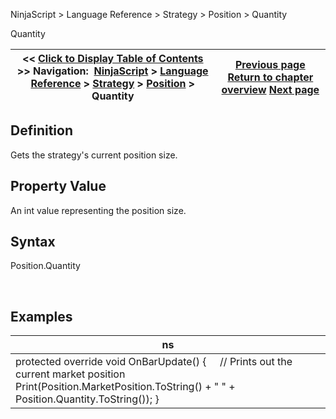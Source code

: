 ﻿


NinjaScript \> Language Reference \> Strategy \> Position \> Quantity






















Quantity







| \<\< [Click to Display Table of Contents](position_quantity.md) \>\> **Navigation:**     [NinjaScript](ninjascript.md) \> [Language Reference](language_reference_wip.md) \> [Strategy](strategy.md) \> [Position](position.md) \> Quantity | [Previous page](position_marketposition.md) [Return to chapter overview](position.md) [Next page](positionaccount.md) |
| --- | --- |











## Definition


Gets the strategy's current position size.


## 


## Property Value


An int value representing the position size.


## 


## Syntax


Position.Quantity   

 


## Examples




| ns |
| --- |
| protected override void OnBarUpdate() {       // Prints out the current market position      Print(Position.MarketPosition.ToString() \+ " " \+ Position.Quantity.ToString()); } |









